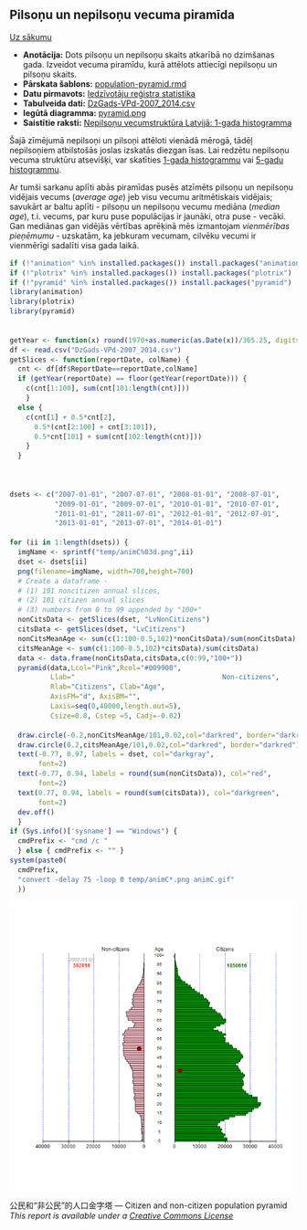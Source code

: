 Pilsoņu un nepilsoņu vecuma piramīda
----------

[Uz sākumu](../index.html)

* **Anotācija:** Dots pilsoņu un nepilsoņu skaits atkarībā no dzimšanas gada. 
Izveidot vecuma piramīdu, kurā attēlots attiecīgi nepilsoņu un pilsoņu skaits. 
* **Pārskata šablons:** [population-pyramid.rmd](age-histogram5.rmd)
* **Datu pirmavots:** [Iedzīvotāju reģistra statistika](http://www.pmlp.gov.lv/lv/sakums/statistika/iedzivotaju-registrs/)
* **Tabulveida dati:** [DzGads-VPd-2007_2014.csv](DzGads-VPd-2007_2014.csv)
* **Iegūtā diagramma:** [pyramid.png](figure-static/pyramid.png)
* **Saistītie raksti:** [Nepilsoņu vecumstruktūra Latvijā: 1-gada histogramma](age-histogram1.html)

Šajā zīmējumā nepilsoņi un pilsoņi attēloti vienādā mērogā, tādēļ nepilsoņiem atbilstošās joslas izskatās diezgan īsas. Lai redzētu nepilsoņu vecuma struktūru atsevišķi, var skatīties [1-gada histogrammu](age-histogram1.html) vai [5-gadu histogrammu](age-histogram5.html).

Ar tumši sarkanu aplīti abās piramīdas pusēs atzīmēts pilsoņu un nepilsoņu vidējais vecums (*average age*) jeb visu vecumu aritmētiskais vidējais; savukārt ar baltu aplīti - pilsoņu un nepilsoņu vecumu mediāna (*median age*), t.i. vecums, par kuru puse populācijas ir jaunāki, otra puse - vecāki. Gan mediānas gan vidējās vērtības aprēķinā mēs izmantojam *vienmērības pieņēmumu* - uzskatām, ka jebkuram vecumam, cilvēku vecumi ir vienmērīgi sadalīti visa gada laikā. 


```r
if (!"animation" %in% installed.packages()) install.packages("animation")
if (!"plotrix" %in% installed.packages()) install.packages("plotrix")
if (!"pyramid" %in% installed.packages()) install.packages("pyramid")
library(animation)
library(plotrix)
library(pyramid)


getYear <- function(x) round(1970+as.numeric(as.Date(x))/365.25, digits=1)
df <- read.csv("DzGads-VPd-2007_2014.csv")
getSlices <- function(reportDate, colName) {
  cnt <- df[df$ReportDate==reportDate,colName]
  if (getYear(reportDate) == floor(getYear(reportDate))) {
    c(cnt[1:100], sum(cnt[101:length(cnt)]))
    }
  else {
    c(cnt[1] + 0.5*cnt[2], 
      0.5*(cnt[2:100] + cnt[3:101]), 
      0.5*cnt[101] + sum(cnt[102:length(cnt)]))
    }
  }



dsets <- c("2007-01-01", "2007-07-01", "2008-01-01", "2008-07-01", 
           "2009-01-01", "2009-07-01", "2010-01-01", "2010-07-01", 
           "2011-01-01", "2011-07-01", "2012-01-01", "2012-07-01", 
           "2013-01-01", "2013-07-01", "2014-01-01")

for (ii in 1:length(dsets)) {
  imgName <- sprintf("temp/animC%03d.png",ii)
  dset <- dsets[ii]
  png(filename=imgName, width=700,height=700)
  # Create a dataframe - 
  # (1) 101 noncitizen annual slices, 
  # (2) 101 citizen annual slices
  # (3) numbers from 0 to 99 appended by "100+"
  nonCitsData <- getSlices(dset, "LvNonCitizens")
  citsData <- getSlices(dset, "LvCitizens")
  nonCitsMeanAge <- sum(c(1:100-0.5,102)*nonCitsData)/sum(nonCitsData)
  citsMeanAge <- sum(c(1:100-0.5,102)*citsData)/sum(citsData)
  data <- data.frame(nonCitsData,citsData,c(0:99,"100+"))
  pyramid(data,Lcol="Pink",Rcol="#009900",
          Llab="                                    Non-citizens",
          Rlab="Citizens", Clab="Age", 
          AxisFM="d", AxisBM="",
          Laxis=seq(0,40000,length.out=5), 
          Csize=0.8, Cstep =5, Cadj=-0.02)
  
  draw.circle(-0.2,nonCitsMeanAge/101,0.02,col="darkred", border="darkred")
  draw.circle(0.2,citsMeanAge/101,0.02,col="darkred", border="darkred")
  text(-0.77, 0.97, labels = dset, col="darkgray", 
       font=2)  
  text(-0.77, 0.94, labels = round(sum(nonCitsData)), col="red", 
       font=2)  
  text(0.77, 0.94, labels = round(sum(citsData)), col="darkgreen", 
       font=2)
  dev.off()
  }
if (Sys.info()['sysname'] == "Windows") {
  cmdPrefix <- "cmd /c "
  } else { cmdPrefix <- "" } 
system(paste0(
  cmdPrefix,
  "convert -delay 75 -loop 0 temp/animC*.png animC.gif"
  ))   
```

![Vecumu piramīda](animC.gif)



公民和“非公民”的人口金字塔 — Citizen and non-citizen population pyramid  
*This report is available under a [Creative Commons License](http://creativecommons.org/licenses/by/4.0/deed.en_US)*

